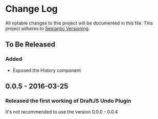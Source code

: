 # Change Log

All notable changes to this project will be documented in this file.
This project adheres to [Semantic Versioning](http://semver.org/).

## To Be Released

### Added

- Exposed the History component

## 0.0.5 - 2016-03-25
### Released the first working of DraftJS Undo Plugin

It's not recommended to use the version 0.0.0 - 0.0.4
